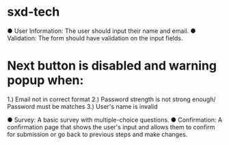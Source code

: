 # sxd-tech

● User Information: The user should input their name and email.
● Validation: The form should have validation on the input fields. 
# Next button is disabled and warning popup when:
  1.) Email not in correct format
  2.) Password strength is not strong enough/ Password must be matches
  3.) User's name is invalid 

● Survey: A basic survey with multiple-choice questions.
● Confirmation: A confirmation page that shows the user's input and allows them to confirm
for submission or go back to previous steps and make changes.


